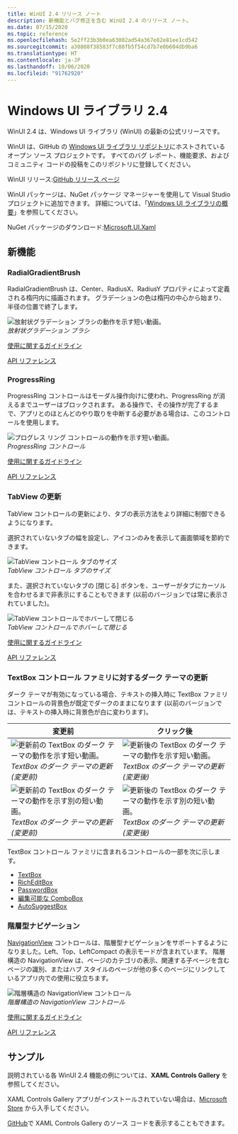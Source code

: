 ```yaml
---
title: WinUI 2.4 リリース ノート
description: 新機能とバグ修正を含む WinUI 2.4 のリリース ノート。
ms.date: 07/15/2020
ms.topic: reference
ms.openlocfilehash: 5e2ff23b3b0ea63002ad54a367e82e81ee1cd542
ms.sourcegitcommit: a30808f38583f7c88fb5f54cd7b7e0b604db9ba6
ms.translationtype: HT
ms.contentlocale: ja-JP
ms.lasthandoff: 10/06/2020
ms.locfileid: "91762920"
---
```

# <a name="windows-ui-library-24"></a>Windows UI ライブラリ 2.4

WinUI 2.4 は、Windows UI ライブラリ (WinUI) の最新の公式リリースです。

WinUI は、GitHub の [Windows UI ライブラリ リポジトリ](https://aka.ms/winui)にホストされているオープン ソース プロジェクトです。 すべてのバグ レポート、機能要求、およびコミュニティ コードの投稿をこのリポジトリに登録してください。

WinUI リリース:[GitHub リリース ページ](https://github.com/microsoft/microsoft-ui-xaml/releases)

WinUI パッケージは、NuGet パッケージ マネージャーを使用して Visual Studio プロジェクトに追加できます。 詳細については、「[Windows UI ライブラリの概要](../getting-started.md)」を参照してください。

NuGet パッケージのダウンロード:[Microsoft.UI.Xaml](https://www.nuget.org/packages/Microsoft.UI.Xaml)

## <a name="new-features"></a>新機能

### <a name="radialgradientbrush"></a>RadialGradientBrush

RadialGradientBrush は、Center、RadiusX、RadiusY プロパティによって定義される楕円内に描画されます。 グラデーションの色は楕円の中心から始まり、半径の位置で終了します。

![放射状グラデーション ブラシの動作を示す短い動画。](../images/radialgradientbrush.gif)<br>
*放射状グラデーション ブラシ*

[使用に関するガイドライン](/windows/uwp/design/style/brushes#radial-gradient-brushes)

[API リファレンス](/uwp/api/microsoft.ui.xaml.media.radialgradientbrush)

### <a name="progressring"></a>ProgressRing

ProgressRing コントロールはモーダル操作向けに使われ、ProgressRing が消えるまでユーザーはブロックされます。 ある操作で、その操作が完了するまで、アプリとのほとんどのやり取りを中断する必要がある場合は、このコントロールを使用します。

![プログレス リング コントロールの動作を示す短い動画。](../images/progressring.gif)<br>
*ProgressRing コントロール*

[使用に関するガイドライン](/windows/uwp/design/controls-and-patterns/progress-controls)

[API リファレンス](/uwp/api/microsoft.ui.xaml.controls.progressring)

### <a name="tabview-updates"></a>TabView の更新

TabView コントロールの更新により、タブの表示方法をより詳細に制御できるようになります。

選択されていないタブの幅を設定し、アイコンのみを表示して画面領域を節約できます。

![TabView コントロール タブのサイズ](..\images\tabview-sizing.gif)<br>
*TabView コントロール タブのサイズ*

また、選択されていないタブの [閉じる] ボタンを、ユーザーがタブにカーソルを合わせるまで非表示にすることもできます (以前のバージョンでは常に表示されていました)。

![TabView コントロールでホバーして閉じる](..\images\tabview-closebuttononhover.gif)<br>
*TabView コントロールでホバーして閉じる*

[使用に関するガイドライン](/windows/uwp/design/controls-and-patterns/tab-view)

[API リファレンス](/uwp/api/microsoft.ui.xaml.controls.tabview)

### <a name="dark-theme-updates-to-textbox-family-of-controls"></a>TextBox コントロール ファミリに対するダーク テーマの更新

ダーク テーマが有効になっている場合、テキストの挿入時に TextBox ファミリ コントロールの背景色が既定でダークのままになります (以前のバージョンでは、テキストの挿入時に背景色が白に変わります)。

| 変更前 | クリック後 |
| - | - |
| ![更新前の TextBox のダーク テーマの動作を示す短い動画。](..\images\textbox-darkthemeupdates-before1.gif)<br>*TextBox のダーク テーマの更新 (変更前)* | ![更新後の TextBox のダーク テーマの動作を示す短い動画。](..\images\textbox-darkthemeupdates-after1.gif)<br>*TextBox のダーク テーマの更新 (変更後)* |
| ![更新前の TextBox のダーク テーマの動作を示す別の短い動画。](..\images\textbox-darkthemeupdates-before2.gif)<br>*TextBox のダーク テーマの更新 (変更前)* | ![更新後の TextBox のダーク テーマの動作を示す別の短い動画。](..\images\textbox-darkthemeupdates-after2.gif)<br>*TextBox のダーク テーマの更新 (変更後)* |

TextBox コントロール ファミリに含まれるコントロールの一部を次に示します。

- [TextBox](/uwp/api/windows.ui.xaml.controls.textbox)
- [RichEditBox](/uwp/api/windows.ui.xaml.controls.richtextblock)
- [PasswordBox](/uwp/api/windows.ui.xaml.controls.passwordbox)
- [編集可能な ComboBox](/uwp/api/windows.ui.xaml.controls.combobox)
- [AutoSuggestBox](/uwp/api/windows.ui.xaml.controls.autosuggestbox)

### <a name="hierarchical-navigation"></a>階層型ナビゲーション

[NavigationView](/uwp/api/microsoft.ui.xaml.controls.navigationview?view=winui-2.4) コントロールは、階層型ナビゲーションをサポートするようになりました。Left、Top、LeftCompact の表示モードが含まれています。 階層構造の NavigationView は、ページのカテゴリの表示、関連する子ページを含むページの識別、またはハブ スタイルのページが他の多くのページにリンクしているアプリ内での使用に役立ちます。

![階層構造の NavigationView コントロール](..\images\HierarchicalNavView.gif)<br>*階層構造の NavigationView コントロール*

[使用に関するガイドライン](/windows/uwp/design/controls-and-patterns/navigationview#hierarchical-navigation)

[API リファレンス](/uwp/api/microsoft.ui.xaml.controls.navigationview)

## <a name="samples"></a>サンプル

説明されている各 WinUI 2.4 機能の例については、**XAML Controls Gallery** を参照してください。

XAML Controls Gallery アプリがインストールされていない場合は、[Microsoft Store](https://www.microsoft.com/p/xaml-controls-gallery/9msvh128x2zt) から入手してください。

[GitHub](https://github.com/Microsoft/Xaml-Controls-Gallery)で XAML Controls Gallery のソース コードを表示することもできます。
